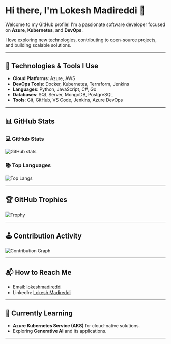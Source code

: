 # Hi there, I'm Lokesh Madireddi 👋

Welcome to my GitHub profile! I'm a passionate software developer focused on **Azure**, **Kubernetes**, and **DevOps**.

I love exploring new technologies, contributing to open-source projects, and building scalable solutions.

---

## 🔧 Technologies & Tools I Use

- **Cloud Platforms**: Azure, AWS
- **DevOps Tools**: Docker, Kubernetes, Terraform, Jenkins
- **Languages**: Python, JavaScript, C#, Go
- **Databases**: SQL Server, MongoDB, PostgreSQL
- **Tools**: Git, GitHub, VS Code, Jenkins, Azure DevOps

---

## 📊 GitHub Stats

### 💻 GitHub Stats

![GitHub stats](https://github-readme-stats.vercel.app/api?username=lokesh-madireddi&show_icons=true&hide_title=true)

### 📚 Top Languages

![Top Langs](https://github-readme-stats.vercel.app/api/top-langs/?username=lokesh-madireddi&layout=compact)

---

## 🏆 GitHub Trophies

![Trophy](https://github-profile-trophy.vercel.app/?username=lokesh-madireddi)

---

## 🕹️ Contribution Activity

![Contribution Graph](https://github-readme-activity-graph.vercel.app/graph?username=lokesh-madireddi&radius=16&theme=react&area=true&order=5)

---

## 📬 How to Reach Me

- Email: [lokeshmadireddi](mailto:lokesh.madireddi@example.com)
- LinkedIn: [Lokesh Madireddi](https://www.linkedin.com/in/lokesh-madireddi)

---

## 🎯 Currently Learning

- **Azure Kubernetes Service (AKS)** for cloud-native solutions.
- Exploring **Generative AI** and its applications.

---
